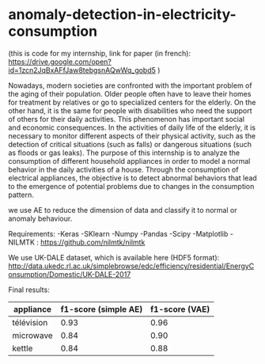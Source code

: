 # anomaly-detection-in-electricity-consumption

(this is code for my internship, link for paper (in french): https://drive.google.com/open?id=1zcn2JqBxAFfJaw8tebgsnAQwWq_gobd5 )

Nowadays, modern societies are confronted with the important problem of the aging of their population.
Older people often have to leave their homes for treatment by relatives or go to specialized centers for the elderly.
On the other hand, it is the same for people with disabilities who need the support of others for their daily activities.
This phenomenon has important social and economic consequences. In the activities of daily life of the elderly,
it is necessary to monitor different aspects of their physical activity, such as the detection of critical situations
(such as falls) or dangerous situations (such as floods or gas leaks). The purpose of this internship is to analyze the
consumption of different household appliances in order to model a normal behavior in the daily activities of a house.
Through the consumption of electrical appliances, the objective is to detect abnormal behaviors that lead to the emergence
of potential problems due to changes in the consumption pattern.

we use AE to reduce the dimension of data and classify it to normal or anomaly behaviour.


Requirements:
  -Keras
  -SKlearn
  -Numpy
  -Pandas
  -Scipy
  -Matplotlib
  -NILMTK : https://github.com/nilmtk/nilmtk



We use UK-DALE dataset, which is available here (HDF5 format):
http://data.ukedc.rl.ac.uk/simplebrowse/edc/efficiency/residential/EnergyConsumption/Domestic/UK-DALE-2017


Final results:

| appliance  | f1-score (simple AE) | f1-score (VAE) |
| ------------- | ------------- | ------------- |
| télévision  | 0.93  | 0.96 |
| microwave  | 0.84  | 0.90 |
| kettle  | 0.84  | 0.88 |

